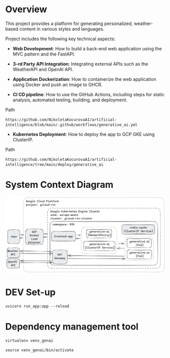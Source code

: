 # Overview

This project provides a platform for generating personalized, weather-based content in various styles and languages.

Project includes the following key technical aspects:

- **Web Development**: How to build a back-end web application using the MVC pattern and the FastAPI.


- **3-rd Party API Integration**: Integrating external APIs such as the WeatherAPI and OpenAI API.


- **Application Dockerization**: How to containerize the web application using Docker and push an image to GHCR.


- **CI CD pipeline**: How to use the GitHub Actions, including steps for static analysis, automated testing, building, and deployment.

Path
```
https://github.com/NikoletaKocurovaAI/artificial-intelligence/blob/main/.github/workflows/generative_ai.yml
```

- **Kubernetes Deployment**: How to deploy the app to GCP GKE using ClusterIP.

Path
```
https://github.com/NikoletaKocurovaAI/artificial-intelligence/tree/main/deploy/generative_ai
```

# System Context Diagram
![Alt text](docs/architecture.png)

# DEV Set-up

```
uvicorn run_app:app --reload
```

# Dependency management tool

```
virtualenv venv_genai
```

```
source venv_genai/bin/activate
```
